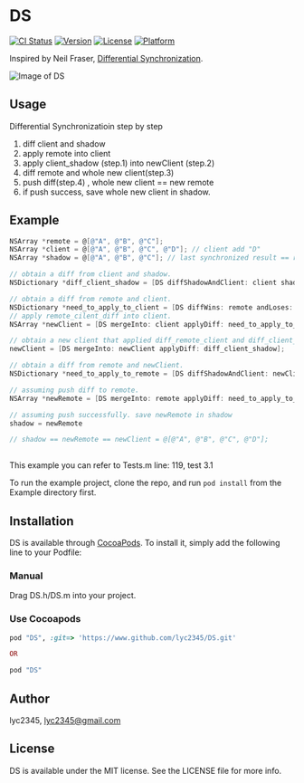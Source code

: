 # DS

[![CI Status](http://img.shields.io/travis/lyc2345/DS.svg?style=flat)](https://travis-ci.org/lyc2345/DS)
[![Version](https://img.shields.io/cocoapods/v/DS.svg?style=flat)](http://cocoapods.org/pods/DS)
[![License](https://img.shields.io/cocoapods/l/DS.svg?style=flat)](http://cocoapods.org/pods/DS)
[![Platform](https://img.shields.io/cocoapods/p/DS.svg?style=flat)](http://cocoapods.org/pods/DS)

Inspired by Neil Fraser, [Differential Synchronization](https://neil.fraser.name/writing/sync/).

![Image of DS](https://neil.fraser.name/writing/sync/diff2.gif) 


## Usage
Differential Synchronizatioin step by step
1. diff client and shadow
2. apply remote into client
3. apply client_shadow (step.1) into newClient (step.2)
4. diff remote and whole new client(step.3)
5. push diff(step.4) , whole new client == new remote
6. if push success, save whole new client in shadow.

## Example
```objective-c
NSArray *remote = @[@"A", @"B", @"C"];
NSArray *client = @[@"A", @"B", @"C", @"D"]; // client add "D"
NSArray *shadow = @[@"A", @"B", @"C"]; // last synchronized result == remote

// obtain a diff from client and shadow.
NSDictionary *diff_client_shadow = [DS diffShadowAndClient: client shadow: shadow];

// obtain a diff from remote and client.
NSDictionary *need_to_apply_to_client = [DS diffWins: remote andLoses: client];
// apply remote_cilent_diff into client.
NSArray *newClient = [DS mergeInto: client applyDiff: need_to_apply_to_client];

// obtain a new client that applied diff_remote_client and diff_client_shadow.
newClient = [DS mergeInto: newClient applyDiff: diff_client_shadow];

// obtain a diff from remote and newClient.
NSDictionary *need_to_apply_to_remote = [DS diffShadowAndClient: newClient shadow: shadow];

// assuming push diff to remote.
NSArray *newRemote = [DS mergeInto: remote applyDiff: need_to_apply_to_remote];

// assuming push successfully. save newRemote in shadow
shadow = newRemote

// shadow == newRemote == newClient = @[@"A", @"B", @"C", @"D"];
	
```
This example you can refer to Tests.m line: 119, test 3.1



To run the example project, clone the repo, and run `pod install` from the Example directory first.


## Installation

DS is available through [CocoaPods](http://cocoapods.org). To install
it, simply add the following line to your Podfile:

### Manual
Drag DS.h/DS.m into your project.

### Use Cocoapods
```ruby
pod "DS", :git=> 'https://www.github.com/lyc2345/DS.git'

OR 

pod "DS"
```

## Author

lyc2345, lyc2345@gmail.com

## License

DS is available under the MIT license. See the LICENSE file for more info.
